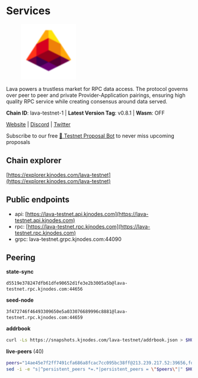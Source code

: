 # Services

<figure><img src="https://raw.githubusercontent.com/kj89/cosmos-images/main/logos/lava.png" width="150" alt=""><figcaption></figcaption></figure>

Lava powers a trustless market for RPC data access. The protocol  governs over peer to peer and private Provider-Application pairings,  ensuring high quality RPC service while creating consensus around data served.

**Chain ID**: lava-testnet-1 | **Latest Version Tag**: v0.8.1 | **Wasm**: OFF

[Website](https://lavanet.xyz) | [Discord](https://discord.com/invite/Tbk5NxTCdA) | [Twitter](https://twitter.com/lavanetxyz)



Subscribe to our free [🤖 Testnet Proposal Bot](https://t.me/kjnodes_testnet_proposal_bot) to never miss upcoming proposals


## Chain explorer
[https://explorer.kjnodes.com/lava-testnet](https://explorer.kjnodes.com/lava-testnet)

## Public endpoints

* api: [https://lava-testnet.api.kjnodes.com](https://lava-testnet.api.kjnodes.com)
* rpc: [https://lava-testnet.rpc.kjnodes.com](https://lava-testnet.rpc.kjnodes.com)
* grpc: lava-testnet.grpc.kjnodes.com:44090

## Peering

**state-sync**

```text
d5519e378247dfb61dfe90652d1fe3e2b3005a5b@lava-testnet.rpc.kjnodes.com:44656
```

**seed-node**

```text
3f472746f46493309650e5a033076689996c8881@lava-testnet.rpc.kjnodes.com:44659
```

**addrbook**
```bash
curl -Ls https://snapshots.kjnodes.com/lava-testnet/addrbook.json > $HOME/.lava/config/addrbook.json
```

**live-peers** (40)
```bash
peers="14ae45e7f2ff7491cfa686a8fcac7cc095bc38ff@213.239.217.52:39656,fd8ea335ddad4a793d9dbbd9b3b70ec99d6a3331@161.97.139.208:26656,0516c4d11552b334a683bdb4410fa22ef7e3f8ba@65.21.239.60:11656,3a445bfdbe2d0c8ee82461633aa3af31bc2b4dc0@3.252.219.158:26656,433be6210ad6350bebebad68ec50d3e0d90cb305@217.13.223.167:60856,d5519e378247dfb61dfe90652d1fe3e2b3005a5b@65.109.68.190:44656,6ba3b6ec03839afffa64c83e18ff80a681f4968d@65.108.194.40:21756,915bd8b97085778b381fe05c0354532203d8618f@65.21.200.54:26656,eb7832932626c1c636d16e0beb49e0e4498fbd5e@65.108.231.124:20656,24a2bb2d06343b0f74ed0a6dc1d409ce0d996451@188.40.98.169:27656,8cd81b9119e4aa45fe549dd12543de862457c989@38.242.155.47:26656,5676c8606f23471e220f8bf7317498a61bb93194@65.21.134.202:26686,ac7cefeff026e1c616035a49f3b00c78da63c2e9@18.215.128.248:26656,e593c7a9ca61f5616119d6beb5bd8ef5dd28d62d@34.246.190.1:26656,71fb615c968e6ea9458d065d71d47dd1bb10d11e@185.205.246.203:36656,5a469a75fb05eddf2d79fb17063cc59e84d0821a@207.180.236.115:34656,c36a4007590af64d3e0a6b4736812ca6f6219561@65.108.9.164:23556,aebbf38433cc38ed3aad0bb5f2aa567797df78da@46.8.210.144:26756,525696e557db51c4d5f5bca1d7152753c7426c2e@34.192.150.110:26656,7adc61737172235479b405f61477a02be635fb21@62.171.188.69:26656,35f045092f9c51ab743eec194438b91ecf8ce69e@65.109.116.22:11134,0561fed6e88f2167979e379436529861527d859d@65.109.92.148:61256,435384a91c499443c63a944ea2b3a0f55f8a8c00@161.97.113.41:28656,51f74e630050571b20f490bd47ad155a7f219cbb@173.249.54.227:29656,8ffa4dbef4c0b2a1dc1172760914e2df1468fb22@178.63.8.245:60756,dc1c37e340a191ac0eea7c561b4a3c8fba2ce80a@65.21.237.241:26656,d9703df8c0e5eef6c0766217d611a13ed6ee8d95@88.99.33.248:26656,1f704611e8aa4a53504fac1b80eb55c876dae8bd@65.108.13.154:30656,0d6983bcd192c0b4a0f61e6d849c152704e2f017@91.107.148.5:26656,64df498c92b9ccaf78012229d399aa34a014f087@65.109.122.105:56659,47385d0a7051109de5342e3b27890c4a4b9e0763@65.108.72.233:16656,fe1998168f5336811a79fbcaf2d5d5a69f2f9f63@65.108.81.145:26656,07c557b393b235a7b004a4a32831e54092dc24a0@91.107.147.250:26656,67dae0d05a857065afd0286d134cbed1c8e9de40@38.242.231.22:29656,0b26d8de77ef75a953976bda222bd077090ddd5a@65.108.133.100:26656,b05087fe1d35652de94643a229d53f8fef9c19e2@5.189.128.140:26656,cb722cc36541920d3907cd67743db5444f53e80b@95.70.184.178:24656,4634ca7cefe997035440df1095915ed255e81296@49.12.189.98:26656,6b7bfa6f0297b231f40a9284d45282af93320315@65.109.116.50:28656,ade4d8bc8cbe014af6ebdf3cb7b1e9ad36f412c0@176.9.82.221:19956"
sed -i -e "s|^persistent_peers *=.*|persistent_peers = \"$peers\"|" $HOME/.lava/config/config.toml
```
